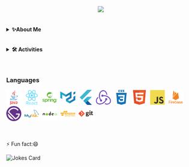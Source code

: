 	
<div id="header" align="center">
  <img src=https://user-images.githubusercontent.com/90409117/156692408-3f4aab37-fe07-4b06-bc8c-8887ae802ef6.gif width="800" heigh="100"/>
</div>
<br>
<br> 
		    
<details>
    <summary><b>✨About Me</b></summary><br/>
    **Call me Prabath ❤️** 
	<img src="https://media.giphy.com/media/M9gbBd9nbDrOTu1Mqx/giphy.gif" width="100"/>	 
<br>
<br>
                    I know some kind of It technologies....
                    Using That Knowledge , I build a my IT world.....
                    I am developing applications ..  <img src="https://media.giphy.com/media/WUlplcMpOCEmTGBtBW/giphy.gif" width="30">
-                        ✨ Software ✨ 
-                        ✨ Mobile ✨
-                        ✨ Web ✨
                    and do graphics as a Freelancer
	
                    ....Let's go and see it.....😄
</details>
<br>
<br>
<details>
    <summary><b>🛠️ Activities</b></summary><br/>
	
![PrabathIshanka's GitHub stats](https://github-readme-stats.vercel.app/api?username=PrabathIshanka&theme=dark&show_icons=true)	 	  		[![Top Langs](https://github-readme-stats.vercel.app/api/top-langs/?username=PrabathIshanka&layout=compact)](https://github.com/PrabathIshanka/github-readme-stats)
</details>
<br>
<br>

### Languages
 <div>
  <img src="https://github.com/devicons/devicon/blob/master/icons/java/java-original-wordmark.svg" title="Java" alt="Java" width="40" height="40"/>&nbsp;
  <img src="https://github.com/devicons/devicon/blob/master/icons/react/react-original-wordmark.svg" title="React" alt="React" width="40" height="40"/>&nbsp;
  <img src="https://github.com/devicons/devicon/blob/master/icons/spring/spring-original-wordmark.svg" title="Spring" alt="Spring" width="40" height="40"/>&nbsp;
  <img src="https://github.com/devicons/devicon/blob/master/icons/materialui/materialui-original.svg" title="Material UI" alt="Material UI" width="40" height="40"/>&nbsp;
  <img src="https://github.com/devicons/devicon/blob/master/icons/flutter/flutter-original.svg" title="Flutter" alt="Flutter" width="40" height="40"/>&nbsp;
  <img src="https://github.com/devicons/devicon/blob/master/icons/redux/redux-original.svg" title="Redux" alt="Redux " width="40" height="40"/>&nbsp;
  <img src="https://github.com/devicons/devicon/blob/master/icons/css3/css3-plain-wordmark.svg"  title="CSS3" alt="CSS" width="40" height="40"/>&nbsp;
  <img src="https://github.com/devicons/devicon/blob/master/icons/html5/html5-original.svg" title="HTML5" alt="HTML" width="40" height="40"/>&nbsp;
  <img src="https://github.com/devicons/devicon/blob/master/icons/javascript/javascript-original.svg" title="JavaScript" alt="JavaScript" width="40" height="40"/>&nbsp;
  <img src="https://github.com/devicons/devicon/blob/master/icons/firebase/firebase-plain-wordmark.svg" title="Firebase" alt="Firebase" width="40" height="40"/>&nbsp;
  <img src="https://github.com/devicons/devicon/blob/master/icons/gatsby/gatsby-original.svg" title="Gatsby"  alt="Gatsby" width="40" height="40"/>&nbsp;
  <img src="https://github.com/devicons/devicon/blob/master/icons/mysql/mysql-original-wordmark.svg" title="MySQL"  alt="MySQL" width="40" height="40"/>&nbsp;
  <img src="https://github.com/devicons/devicon/blob/master/icons/nodejs/nodejs-original-wordmark.svg" title="NodeJS" alt="NodeJS" width="40" height="40"/>&nbsp;
  <img src="https://github.com/devicons/devicon/blob/master/icons/amazonwebservices/amazonwebservices-plain-wordmark.svg" title="AWS" alt="AWS" width="40" height="40"/>&nbsp;
  <img src="https://github.com/devicons/devicon/blob/master/icons/git/git-original-wordmark.svg" title="Git" **alt="Git" width="40" height="40"/>
</div>
 
<br>
<br>


 ⚡ Fun fact:😄
 
 ![Jokes Card](https://readme-jokes.vercel.app/api) 



